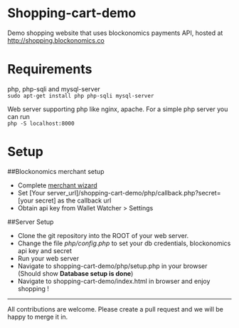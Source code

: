 # Shopping-cart-demo
Demo shopping website that uses blockonomics payments API, hosted at http://shopping.blockonomics.co 

# Requirements
php, php-sqli and mysql-server   
`sudo apt-get install php php-sqli mysql-server`      

Web server supporting php like nginx, apache. For a simple php server you can run      
`php -S localhost:8000`


# Setup

##Blockonomics merchant setup 
* Complete [merchant wizard](https://www.blockonomics.co/merchants)
* Set [Your server_url]/shopping-cart-demo/php/callback.php?secret=[your secret] as the callback url
* Obtain api key from Wallet Watcher > Settings

##Server Setup
* Clone the git repository into the ROOT of your web server.
* Change the file *php/config.php* to set your db credentials, blockonomics api key and secret 
* Run your web server
* Navigate to shopping-cart-demo/php/setup.php in your browser (Should show __Database setup is done__)
* Navigate to shopping-cart-demo/index.html in browser and enjoy shopping !

----
All contributions are welcome. Please create a pull request and we will be
happy to merge it in.
